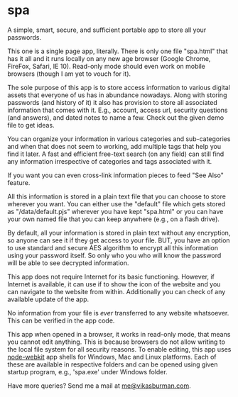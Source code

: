 spa
===

A simple, smart, secure, and sufficient portable app to store all your passwords.


This one is a single page app, literally. There is only one file "spa.html" that has it all and it runs locally on any new age browser (Google Chrome, FireFox, Safari, IE 10). Read-only mode should even work on mobile browsers (though I am yet to vouch for it).  


The sole purpose of this app is to store access information to various digital assets that everyone of us has in abundance nowadays. Along with storing passwords (and history of it) it also has provision to store all associated information that comes with it. E.g., account, access url, security questions (and answers), and dated notes to name a few. Check out the given demo file to get ideas.


You can organize your information in various categories and sub-categories and when that does not seem to working, add multiple tags that help you find it later. A fast and efficient free-text search (on any field) can still find any information irrespective of categories and tags associated with it. 


If you want you can even cross-link information pieces to feed "See Also" feature. 


All this information is stored in a plain text file that you can choose to store wherever you want. You can either use the "default" file which gets stored as "/data/default.pjs" wherever you have kept "spa.html" or you can have your own named file that you can keep anywhere (e.g., on a flash drive).

By default, all your information is stored in plain text without any encryption, so anyone can see it if they get access to your file. BUT, you have an option to use standard and secure AES algorithm to encrypt all this information using your password itself. So only who you who will know the password will be able to see decrypted information. 


This app does not require Internet for its basic functioning. However, if Internet is available, it can use if to show the icon of the website and you can navigate to the website from within. Additionally you can check of any available update of the app. 

No information from your file is *ever* transferred to any website whatsoever. This can be verified in the app code.

This app when opened in a browser, it works in read-only mode, that means you cannot edit anything. This is because browsers do not allow writing to the local file system for all security reasons. To enable editing, this app uses [node-webkit](https://github.com/rogerwang/node-webkit) app shells for Windows, Mac and Linux platforms. Each of these are available in respective folders and can be opened using given startup program, e.g., 'spa.exe' under Windows folder.


Have more queries? Send me a mail at [me@vikasburman.com](mailto:me@vikasburman.com).
 


 
